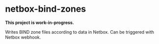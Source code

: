 # netbox-bind-zones

**This project is work-in-progress.**

Writes BIND zone files according to data in Netbox. Can be triggered with Netbox webhook.
